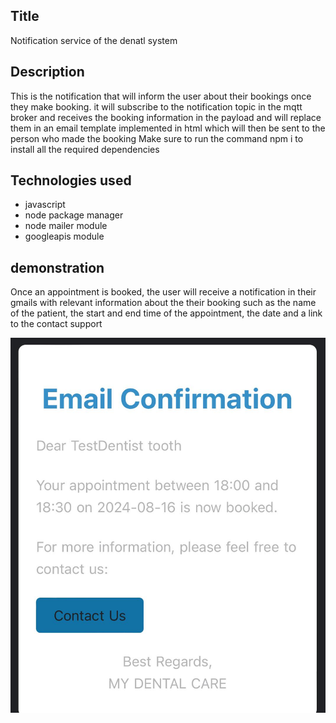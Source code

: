 ## Title

Notification service of the denatl system

## Description

This is the notification that will inform the user about their bookings once they make booking. it will subscribe to the notification topic in the mqtt broker and receives the booking information in the payload and will replace them in an email template implemented in html which will then be sent to the person who made the booking
Make sure to run the command npm i to install all the required dependencies 

## Technologies used

- javascript
- node package manager
- node mailer module
- googleapis module

## demonstration

Once an appointment is booked, the user will receive a notification in their gmails with relevant information about the their booking such as the name of the patient, the start and end time of the appointment, the date and a link to the contact support

![image](./src/assets/confirmation.png)
